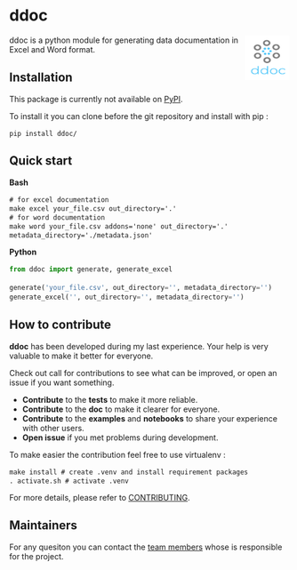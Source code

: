 ddoc 
====

<img align='right' width="80" height="80" src="logo.png"/>

ddoc is a python module for generating data documentation in Excel and Word format. 

Installation
------------
This package is currently not available on <a href='https://pypi.org/'>PyPI</a>.

To install it you can clone before the git repository and install with pip : 

``` shell 
pip install ddoc/
```

Quick start
-----------

**Bash**
``` shell 
# for excel documentation 
make excel your_file.csv out_directory='.'
# for word documentation
make word your_file.csv addons='none' out_directory='.' metadata_directory='./metadata.json'
```

**Python**
``` python 
from ddoc import generate, generate_excel

generate('your_file.csv', out_directory='', metadata_directory='')
generate_excel('', out_directory='', metadata_directory='')
```

How to contribute
-----------------
**ddoc** has been developed during my last experience. Your help is very valuable to make it better for everyone. 

Check out call for contributions to see what can be improved, or open an issue if you want something. 
* **Contribute** to the **tests** to make it more reliable. 
* **Contribute** to the **doc** to make it clearer for everyone.
* **Contribute** to the **examples** and **notebooks** to share your experience with other users. 
* **Open issue** if you met problems during development. 

To make easier the contribution feel free to use virtualenv :

``` shell 
make install # create .venv and install requirement packages
. activate.sh # activate .venv
```

For more details, please refer to <a href="./docs/contributing.rst">CONTRIBUTING</a>.

Maintainers
-----------
For any quesiton you can contact the <a href="./AUTHORS.rst">team members</a> whose is responsible for the project.